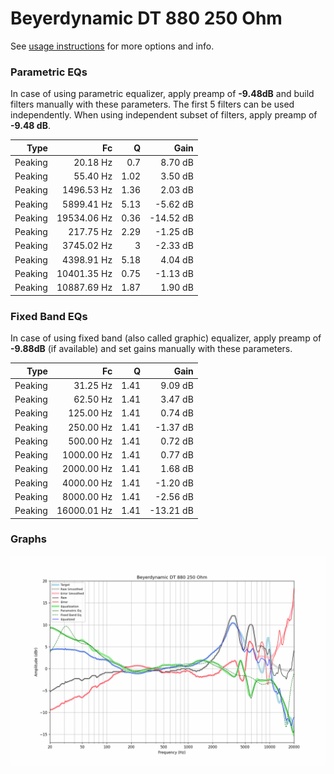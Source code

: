 # Beyerdynamic DT 880 250 Ohm
See [usage instructions](https://github.com/jaakkopasanen/AutoEq#usage) for more options and info.

### Parametric EQs
In case of using parametric equalizer, apply preamp of **-9.48dB** and build filters manually
with these parameters. The first 5 filters can be used independently.
When using independent subset of filters, apply preamp of **-9.48 dB**.

| Type    | Fc          |    Q | Gain      |
|--------:|------------:|-----:|----------:|
| Peaking | 20.18 Hz    | 0.7  | 8.70 dB   |
| Peaking | 55.40 Hz    | 1.02 | 3.50 dB   |
| Peaking | 1496.53 Hz  | 1.36 | 2.03 dB   |
| Peaking | 5899.41 Hz  | 5.13 | -5.62 dB  |
| Peaking | 19534.06 Hz | 0.36 | -14.52 dB |
| Peaking | 217.75 Hz   | 2.29 | -1.25 dB  |
| Peaking | 3745.02 Hz  | 3    | -2.33 dB  |
| Peaking | 4398.91 Hz  | 5.18 | 4.04 dB   |
| Peaking | 10401.35 Hz | 0.75 | -1.13 dB  |
| Peaking | 10887.69 Hz | 1.87 | 1.90 dB   |

### Fixed Band EQs
In case of using fixed band (also called graphic) equalizer, apply preamp of **-9.88dB**
(if available) and set gains manually with these parameters.

| Type    | Fc          |    Q | Gain      |
|--------:|------------:|-----:|----------:|
| Peaking | 31.25 Hz    | 1.41 | 9.09 dB   |
| Peaking | 62.50 Hz    | 1.41 | 3.47 dB   |
| Peaking | 125.00 Hz   | 1.41 | 0.74 dB   |
| Peaking | 250.00 Hz   | 1.41 | -1.37 dB  |
| Peaking | 500.00 Hz   | 1.41 | 0.72 dB   |
| Peaking | 1000.00 Hz  | 1.41 | 0.77 dB   |
| Peaking | 2000.00 Hz  | 1.41 | 1.68 dB   |
| Peaking | 4000.00 Hz  | 1.41 | -1.20 dB  |
| Peaking | 8000.00 Hz  | 1.41 | -2.56 dB  |
| Peaking | 16000.01 Hz | 1.41 | -13.21 dB |

### Graphs
![](./Beyerdynamic%20DT%20880%20250%20Ohm.png)